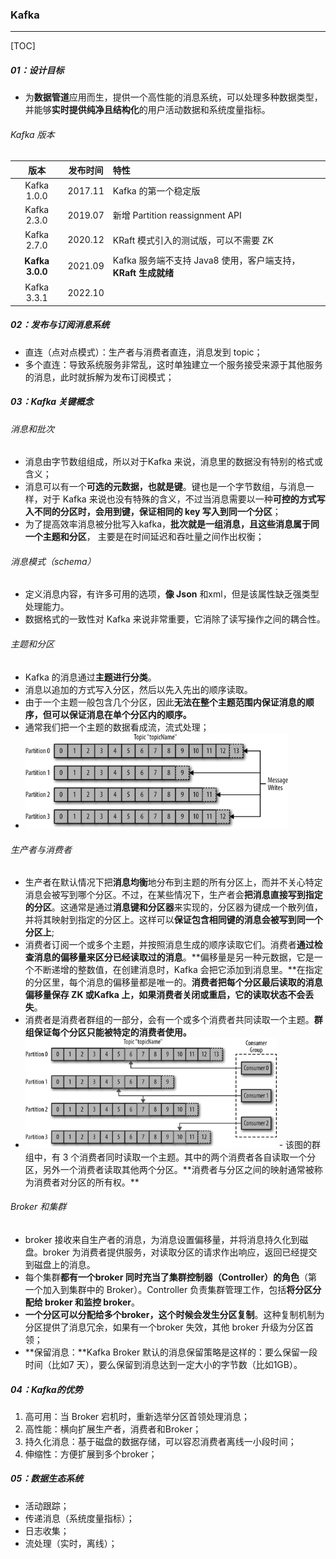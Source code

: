 ### Kafka

------

[TOC]

##### 01：设计目标

- 为**数据管道**应用而生，提供一个高性能的消息系统，可以处理多种数据类型，并能够**实时提供纯净且结构化**的用户活动数据和系统度量指标。

###### Kafka 版本

|      版本       | 发布时间 | 特性                                                         |
| :-------------: | :------: | :----------------------------------------------------------- |
|   Kafka 1.0.0   | 2017.11  | Kafka 的第一个稳定版                                         |
|   Kafka 2.3.0   | 2019.07  | 新增 Partition reassignment API                              |
|   Kafka 2.7.0   | 2020.12  | KRaft 模式引入的测试版，可以不需要 ZK                        |
| **Kafka 3.0.0** | 2021.09  | Kafka 服务端不支持 Java8 使用，客户端支持，**KRaft 生成就绪** |
|   Kafka 3.3.1   | 2022.10  |                                                              |

##### 02：发布与订阅消息系统

- 直连（点对点模式）：生产者与消费者直连，消息发到 topic；
- 多个直连：导致系统服务非常乱，这时单独建立一个服务接受来源于其他服务的消息，此时就拆解为发布订阅模式；

##### 03：Kafka 关键概念

###### 消息和批次

- 消息由字节数组组成，所以对于Kafka 来说，消息里的数据没有特别的格式或含义；
- 消息可以有一个**可选的元数据，也就是键**。键也是一个字节数组，与消息一样，对于 Kafka 来说也没有特殊的含义，不过当消息需要以一种**可控的方式写入不同的分区时，会用到键，保证相同的 key 写入到同一个分区**；
- 为了提高效率消息被分批写入kafka，**批次就是一组消息，且这些消息属于同一个主题和分区**， 主要是在时间延迟和吞吐量之间作出权衡；

###### 消息模式（schema）

- 定义消息内容，有许多可用的选项，**像 Json** 和xml，但是该属性缺乏强类型处理能力。
- 数据格式的一致性对 Kafka 来说非常重要，它消除了读写操作之间的耦合性。

###### 主题和分区

- Kafka 的消息通过**主题进行分类**。
- 消息以追加的方式写入分区，然后以先入先出的顺序读取。
- 由于一个主题一般包含几个分区，因此**无法在整个主题范围内保证消息的顺序，但可以保证消息在单个分区内的顺序。**
- 通常我们把一个主题的数据看成流，流式处理；
- <img src="https://github.com/likang315/Middleware/blob/master/04%EF%BC%9AMQ/photos/partition.png?raw=true" alt="partition" style="zoom:70%;" />

###### 生产者与消费者

- 生产者在默认情况下把**消息均衡**地分布到主题的所有分区上，而并不关心特定消息会被写到哪个分区。不过，在某些情况下，生产者会**把消息直接写到指定的分区**。这通常是通过**消息键和分区器**来实现的，分区器为键成一个散列值，并将其映射到指定的分区上。这样可以**保证包含相同键的消息会被写到同一个分区上**;
- 消费者订阅一个或多个主题，并按照消息生成的顺序读取它们。消费者**通过检查消息的偏移量来区分已经读取过的消息**。**偏移量是另一种元数据，它是一个不断递增的整数值，在创建消息时，Kafka 会把它添加到消息里。**在指定的分区里，每个消息的偏移量都是唯一的。**消费者把每个分区最后读取的消息偏移量保存 ZK 或Kafka 上，如果消费者关闭或重启，它的读取状态不会丢失**。
- 消费者是消费者群组的一部分，会有一个或多个消费者共同读取一个主题。**群组保证每个分区只能被特定的消费者使用。**
- <img src="https://github.com/likang315/Middleware/blob/master/04%EF%BC%9AMQ/photos/Consumer-group-partition.png?raw=true" style="zoom:67%;" />
  - 该图的群组中，有 3 个消费者同时读取一个主题。其中的两个消费者各自读取一个分区，另外一个消费者读取其他两个分区。**消费者与分区之间的映射通常被称为消费者对分区的所有权。**

###### Broker 和集群

- broker 接收来自生产者的消息，为消息设置偏移量，并将消息持久化到磁盘。broker 为消费者提供服务，对读取分区的请求作出响应，返回已经提交到磁盘上的消息。
- 每个集群**都有一个broker 同时充当了集群控制器（Controller）的角色**（第一个加入到集群中的 Broker）。Controller 负责集群管理工作，包括**将分区分配给 broker 和监控 broker**。
- **一个分区可以分配给多个broker，这个时候会发生分区复制**。这种复制机制为分区提供了消息冗余，如果有一个broker 失效，其他 broker 升级为分区首领；
- **保留消息：**Kafka Broker 默认的消息保留策略是这样的：要么保留一段时间（比如7 天），要么保留到消息达到一定大小的字节数（比如1GB）。

##### 04：Kafka的优势

1. 高可用：当 Broker 宕机时，重新选举分区首领处理消息；
2. 高性能：横向扩展生产者，消费者和Broker；
3. 持久化消息：基于磁盘的数据存储，可以容忍消费者离线一小段时间；
4. 伸缩性：方便扩展到多个broker；

##### 05：数据生态系统

- 活动跟踪；
- 传递消息（系统度量指标）；
- 日志收集；
- 流处理（实时，离线）；

